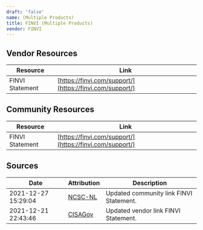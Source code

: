 ```yaml
---
draft: 'false'
name: (Multiple Products)
title: FINVI (Multiple Products)
vendor: FINVI
---
```


## Vendor Resources
| Resource | Link |
| --- | --- |
| FINVI Statement | [https://finvi.com/support/](https://finvi.com/support/) |

## Community Resources
| Resource | Link |
| --- | --- |
| FINVI Statement | [https://finvi.com/support/](https://finvi.com/support/) |


## Sources
| Date | Attribution | Description |
| --- | --- | --- |
| 2021-12-27 15:29:04 | [NCSC-NL](https://github.com/NCSC-NL/log4shell/blob/main/software/README.md) | Updated community link FINVI Statement.  |
| 2021-12-21 22:43:46 | [CISAGov](https://raw.githubusercontent.com/cisagov/log4j-affected-db/develop/README.md) | Updated vendor link FINVI Statement.  |
